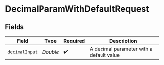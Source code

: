 # DecimalParamWithDefaultRequest


## Fields

| Field                                    | Type                                     | Required                                 | Description                              |
| ---------------------------------------- | ---------------------------------------- | ---------------------------------------- | ---------------------------------------- |
| `decimalInput`                           | *Double*                                 | :heavy_check_mark:                       | A decimal parameter with a default value |